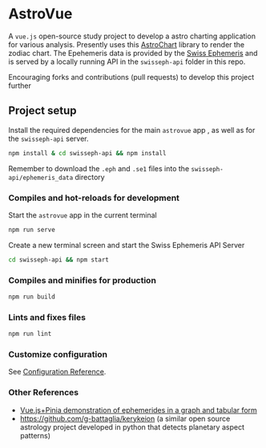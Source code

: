# AstroVue
A  `vue.js` open-source study project to develop a astro charting application for various analysis.
Presently uses this [AstroChart](https://github.com/AstroDraw/AstroChart) library to render the zodiac chart.
The Epehemeris data is provided by the [Swiss Ephemeris](https://www.astro.com/swisseph/swisseph.htm) and is served by a locally running API in the `swisseph-api`
folder in this repo. <br>

Encouraging forks and contributions (pull requests) to develop this project further


## Project setup
Install the required dependencies for the main `astrovue` app , as well as for the `swisseph-api` server.
```bash
npm install & cd swisseph-api && npm install
```
Remember to download the `.eph` and `.se1` files into the `swisseph-api/ephemeris_data` directory

### Compiles and hot-reloads for development
Start the `astrovue` app in the current terminal
```bash
npm run serve
```

Create a new terminal screen and start the Swiss Ephemeris API Server
```bash
cd swisseph-api && npm start
```


### Compiles and minifies for production
```bash
npm run build
```

### Lints and fixes files
```bash
npm run lint
```

### Customize configuration
See [Configuration Reference](https://cli.vuejs.org/config/).


### Other References
* [Vue.js+Pinia demonstration of ephemerides in a graph and tabular form](https://vuejsexamples.com/a-d3-js-in-vue-js-pinia-demonstration-that-displays-ephemerides-in-a-graph-and-tabular-form/)
* https://github.com/g-battaglia/kerykeion (a similar open source astrology project developed in python that detects planetary aspect patterns)
